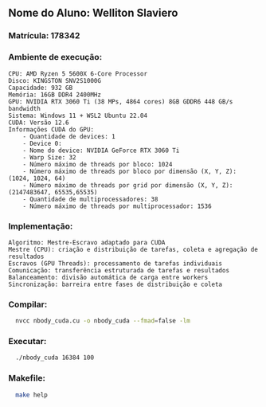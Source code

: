 ## Nome do Aluno: Welliton Slaviero  ##
### Matrícula: 178342 ###
	  
### Ambiente de execução: ###

    CPU: AMD Ryzen 5 5600X 6-Core Processor
    Disco: KINGSTON SNV2S1000G
    Capacidade: 932 GB
    Memória: 16GB DDR4 2400MHz
    GPU: NVIDIA RTX 3060 Ti (38 MPs, 4864 cores) 8GB GDDR6 448 GB/s bandwidth
    Sistema: Windows 11 + WSL2 Ubuntu 22.04
    CUDA: Versão 12.6
    Informações CUDA do GPU:       
        - Quantidade de devices: 1        
        - Device 0:        
        - Nome do device: NVIDIA GeForce RTX 3060 Ti        
        - Warp Size: 32        
        - Número máximo de threads por bloco: 1024        
        - Número máximo de threads por bloco por dimensão (X, Y, Z): (1024, 1024, 64)        
        - Número máximo de threads por grid por dimensão (X, Y, Z): (2147483647, 65535,65535) 
        - Quantidade de multiprocessadores: 38       
        - Número máximo de threads por multiprocessador: 1536
### Implementação: ###

	Algoritmo: Mestre-Escravo adaptado para CUDA  
	Mestre (CPU): criação e distribuição de tarefas, coleta e agregação de resultados  
	Escravos (GPU Threads): processamento de tarefas individuais  
	Comunicação: transferência estruturada de tarefas e resultados  
	Balanceamento: divisão automática de carga entre workers  
	Sincronização: barreira entre fases de distribuição e coleta  

### Compilar: ###

```bash
  nvcc nbody_cuda.cu -o nbody_cuda --fmad=false -lm
```

### Executar: ###

```bash
  ./nbody_cuda 16384 100
```

### Makefile: ###

```bash
  make help
```